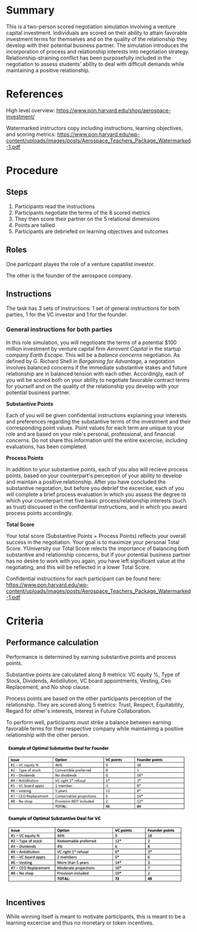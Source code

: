 # Summary
This is a two-person scored negotiation simulation involving a venture capital investment. Individuals are scored on their ability to attain favorable investment terms for themselves and on the quality of the relationship they develop with their potential business partner. The simulation introduces the incorporation of process and relationship interests into negotiation strategy. Relationship-straining conflict has been purposefully included in the negotiation to assess students’ ability to deal with difficult demands while maintaining a positive relationship.


# References

High level overview: https://www.pon.harvard.edu/shop/aerospace-investment/

Watermarked instructors copy including instructions, learning objectives, and scoring metrics: https://www.pon.harvard.edu/wp-content/uploads/images/posts/Aerospace_Teachers_Package_Watermarked-1.pdf


# Procedure
## Steps
1. Participants read the instructions
2. Participants negotiate the terms of the 8 scored metrics
3. They then score their partner on the 5 relational dimensions
4. Points are tallied
5. Participants are debriefed on learning objectives and outcomes

## Roles 
One particpant playes the role of a venture capatilist investor.

The other is the founder of the aerospace company.
## Instructions
The task has 3 sets of instructions: 1 set of general instructions for both parties, 1 for the VC investor and 1 for the founder.

### General instructions for both parties

In this role simulation, you will negotioate the terms of a potential $100 million investment by venture capital firm _Aerovent Capital_ in the startup company _Earth Escape._ This will be a _balance concerns_ negotiation. As defined by G. Richard Shell in _Bargaining for Advantage,_ a negotation involves balanced concerns if the immediate substantive stakes and future relationship are in balanced tension with each other. Accordingly, each of you will be scored both on your ability to negotiate favorable contract terms for yourself and on the quality of the relationship you develop with your potential business partner.

****Substantive Points****

Each of you will be given confidential instructions explaining your interests and preferences regarding the substantive terms of the investment and their corresponding point values. Point values for each term are unique to your role and are based on your role's personal, professional, and financial concerns. Do not share this information until the entire excercise, including evaluations, has been completed.

****Process Points****

In addition to your substantive points, each of you also will recieve process points, based on your counterpart's perception of your ability to develop and maintain a positive relationship. After you have concluded the substantive negotation, but before you debrief the excercise, each of you will complete a brief process evaluation in which you assess the degree to which your counterpart met five basic process/relationship interests (such as trust) discussed in the confidential instructions, and in which you award process points accordingly.

****Total Score****

Your total score (Substantive Points + Process Points) reflects your overall success in the negotiation. Your goal is to maximize your personal Total Score. YUniversity our Total Score relects the importance of balancing both substantive and relationship concerns, but if your potential business partner has no desire to work with you again, you have left significant value at the negotiating, and this will be reflected in a lower Total Score.

Confidential instructions for each participant can be found here: https://www.pon.harvard.edu/wp-content/uploads/images/posts/Aerospace_Teachers_Package_Watermarked-1.pdf



 
# Criteria
## Performance calculation

Performance is determined by earning substantive points and process points. 

Substantive points are calculated along 8 metrics: VC equity %, Type of Stock, Dividends, Antidilution, VC board appointments, Vesting, Ceo Replacement, and No shop clause. 

Process points are based on the other participants perception of the relationship. They are scored along 5 metrics: Trust, Respect, Equitability, Regard for other's interests, Interest in Future Collaboration.

To perform well, participants must strike a balance between earning favorable terms for their respective company while maintaining a positive relationship with the other person.

![Alt text](/images/optimal-fnd-sbscr.png)
![Alt text](/images/optimal-vc-sbscr.png)


## Incentives
While winning itself is meant to motivate participants, this is meant to be a learning excercise and thus no monetary or token incentives.
